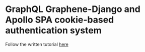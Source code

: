 # GraphQL Graphene-Django and Apollo SPA cookie-based authentication system
Follow the written tutorial [here](https://softhea.co/blog/article/GraphQL-Graphene-Django-and-Apollo-SPA-cookie-based-authentication-system)


